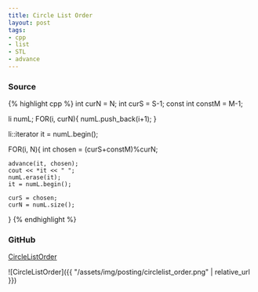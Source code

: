 ```yaml
---
title: Circle List Order
layout: post
tags:
- cpp
- list
- STL
- advance
---
```


### Source

{% highlight cpp %}
int curN = N;
int curS = S-1;
const int constM = M-1;

li numL;
FOR(i, curN){
    numL.push_back(i+1);
}

li::iterator it = numL.begin();

FOR(i, N){
    int chosen = (curS+constM)%curN;
    
    advance(it, chosen);
    cout << *it << " ";
    numL.erase(it);
    it = numL.begin();
    
    curS = chosen;
    curN = numL.size();
}
{% endhighlight %}

### GitHub

[CircleListOrder](https://github.com/coolwindjo/algoguru/tree/master/_posts/Done/CircleListOrder "CircleListOrder")

![CircleListOrder]({{ "/assets/img/posting/circlelist_order.png" | relative_url }})
